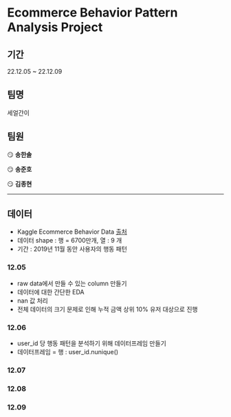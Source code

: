 # Ecommerce Behavior Pattern Analysis Project

## 기간

22.12.05 ~ 22.12.09

## 팀명

세얼간이

## 팀원

😏 **송한솔** 

😏 **송준호** 

😏 **김종현**

---

## 데이터

- Kaggle Ecommerce Behavior Data [출처](https://www.kaggle.com/datasets/mkechinov/ecommerce-behavior-data-from-multi-category-store)
- 데이터 shape : 행 = 6700만개, 열 : 9 개
- 기간 : 2019년 11월 동안 사용자의 행동 패턴

### 12.05

- raw data에서 만들 수 있는 column 만들기
- 데이터에 대한 간단한 EDA
- nan 값 처리
- 전체 데이터의 크기 문제로 인해 누적 금액 상위 10% 유저 대상으로 진행

### 12.06

- user_id 당 행동 패턴을 분석하기 위해 데이터프레임 만들기
- 데이터프레임 = 행 : user_id.nunique()

### 12.07


### 12.08



### 12.09
